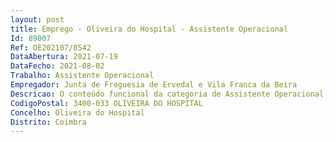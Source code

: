 ```yaml
--- 
layout: post
title: Emprego - Oliveira do Hospital - Assistente Operacional
Id: 89007
Ref: OE202107/0542
DataAbertura: 2021-07-19
DataFecho: 2021-08-02
Trabalho: Assistente Operacional
Empregador: Junta de Freguesia de Ervedal e Vila Franca da Beira
Descricao: O conteúdo funcional da categoria de Assistente Operacional, grau de complexidade funcional 1, nos termos do mapa anexo a que se refere o nº 2 do art.º 88º da Lei nº 35 2014 de 20 06, assim como as seguintes  assegurar a limpeza e conservação das instalações  colaborar eventualmente nos trabalhos auxiliares de montagem, desmontagem e conservação de equipamentos, auxiliar a execução de cargas  e descargas  realizar tarefas de arrumação e distribuição  executar outras tarefas simples, não especificadas, de caráter manual e exigindo principalmente esforço físico e conhecimentos práticos.
CodigoPostal: 3400-033 OLIVEIRA DO HOSPITAL
Concelho: Oliveira do Hospital
Distrito: Coimbra
--- 
```

